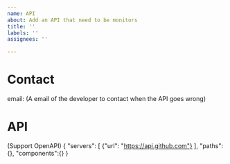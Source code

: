 ```yaml
---
name: API
about: Add an API that need to be monitors
title: ''
labels: ''
assignees: ''

---
```


# Contact
email: (A email of the developer to contact when the API goes wrong)

# API
(Support OpenAPI)
{
"servers": [
    {"url": "https://api.github.com"}
 ],
"paths":{},
"components":{}
}
